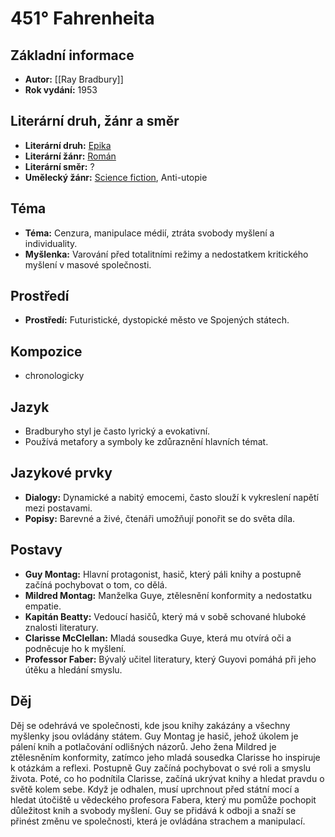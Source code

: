 # 451° Fahrenheita

## Základní informace

- **Autor:** [[Ray Bradbury]]
- **Rok vydání:** 1953

## Literární druh, žánr a směr 

- **Literární druh:** [Epika](Epika.md)
- **Literární žánr:** [Román](Román.md)
- **Literární směr:** ?
- **Umělecký žánr:** [Science fiction](Science%20fiction.md), Anti-utopie

## Téma 

- **Téma:** Cenzura, manipulace médií, ztráta svobody myšlení a individuality.
- **Myšlenka:** Varování před totalitními režimy a nedostatkem kritického myšlení v masové společnosti.

## Prostředí 

- **Prostředí:** Futuristické, dystopické město ve Spojených státech.

## Kompozice 

- chronologicky

## Jazyk 

- Bradburyho styl je často lyrický a evokativní.
- Používá metafory a symboly ke zdůraznění hlavních témat.

## Jazykové prvky 

- **Dialogy:** Dynamické a nabitý emocemi, často slouží k vykreslení napětí mezi postavami.
- **Popisy:** Barevné a živé, čtenáři umožňují ponořit se do světa díla.

## Postavy 

- **Guy Montag:** Hlavní protagonist, hasič, který páli knihy a postupně začíná pochybovat o tom, co dělá.
- **Mildred Montag:** Manželka Guye, ztělesnění konformity a nedostatku empatie.
- **Kapitán Beatty:** Vedoucí hasičů, který má v sobě schované hluboké znalosti literatury.
- **Clarisse McClellan:** Mladá sousedka Guye, která mu otvírá oči a podněcuje ho k myšlení.
- **Professor Faber:** Bývalý učitel literatury, který Guyovi pomáhá při jeho útěku a hledání smyslu.

## Děj

Děj se odehrává ve společnosti, kde jsou knihy zakázány a všechny myšlenky jsou ovládány státem. Guy Montag je hasič, jehož úkolem je pálení knih a potlačování odlišných názorů. Jeho žena Mildred je ztělesněním konformity, zatímco jeho mladá sousedka Clarisse ho inspiruje k otázkám a reflexi. Postupně Guy začíná pochybovat o své roli a smyslu života. Poté, co ho podnítila Clarisse, začíná ukrývat knihy a hledat pravdu o světě kolem sebe. Když je odhalen, musí uprchnout před státní mocí a hledat útočiště u vědeckého profesora Fabera, který mu pomůže pochopit důležitost knih a svobody myšlení. Guy se přidává k odboji a snaží se přinést změnu ve společnosti, která je ovládána strachem a manipulací.